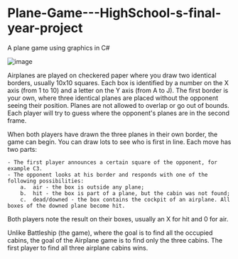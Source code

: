 # Plane-Game---HighSchool-s-final-year-project
A plane game using graphics in C#

![image](https://user-images.githubusercontent.com/57757171/196285335-68b53a06-7937-4fd9-82b7-581892aa6af9.png)


Airplanes are played on checkered paper where you draw two identical borders, usually 10x10 squares. Each box is identified by a number on the X axis (from 1 to 10) and a letter on the Y axis (from A to J). The first border is your own, where three identical planes are placed without the opponent seeing their position. Planes are not allowed to overlap or go out of bounds. Each player will try to guess where the opponent's planes are in the second frame.


When both players have drawn the three planes in their own border, the game can begin. You can draw lots to see who is first in line. Each move has two parts:

    - The first player announces a certain square of the opponent, for example C3.
    - The opponent looks at his border and responds with one of the following possibilities:
        a.  air - the box is outside any plane;
        b.  hit - the box is part of a plane, but the cabin was not found;
        c.  dead/downed - the box contains the cockpit of an airplane. All boxes of the downed plane become hit.
Both players note the result on their boxes, usually an X for hit and 0 for air.

Unlike Battleship (the game), where the goal is to find all the occupied cabins, the goal of the Airplane game is to find only the three cabins. The first player to find all three airplane cabins wins.
